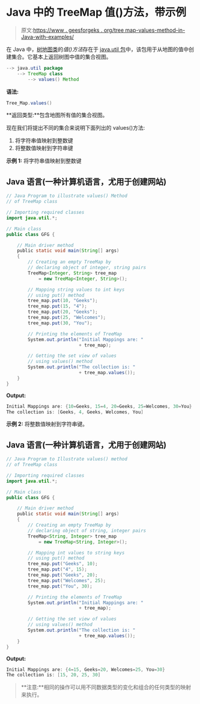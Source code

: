 # Java 中的 TreeMap 值()方法，带示例

> 原文:[https://www . geesforgeks . org/tree map-values-method-in-Java-with-examples/](https://www.geeksforgeeks.org/treemap-values-method-in-java-with-examples/)

在 Java 中，[树地图类](https://www.geeksforgeeks.org/treemap-in-java/)的*值()方法*存在于 [java.util 包](https://www.geeksforgeeks.org/java-util-package-java/)中，该包用于从地图的值中创建集合。它基本上返回树图中值的集合视图。

```java
--> java.util package
    --> TreeMap class
        --> values() Method  
```

**语法:**

```java
Tree_Map.values()
```

**返回类型:**包含地图所有值的集合视图。

现在我们将提出不同的集合来说明下面列出的 values()方法:

1.  将字符串值映射到整数键
2.  将整数值映射到字符串键

**示例 1:** 将字符串值映射到整数键

## Java 语言(一种计算机语言，尤用于创建网站)

```java
// Java Program to illustrate values() Method
// of TreeMap class

// Importing required classes
import java.util.*;

// Main class
public class GFG {

    // Main driver method
    public static void main(String[] args)
    {
        // Creating an empty TreeMap by
        // declaring object of integer, string pairs
        TreeMap<Integer, String> tree_map
            = new TreeMap<Integer, String>();

        // Mapping string values to int keys
        // using put() method
        tree_map.put(10, "Geeks");
        tree_map.put(15, "4");
        tree_map.put(20, "Geeks");
        tree_map.put(25, "Welcomes");
        tree_map.put(30, "You");

        // Printing the elements of TreeMap
        System.out.println("Initial Mappings are: "
                           + tree_map);

        // Getting the set view of values
        // using values() method
        System.out.println("The collection is: "
                           + tree_map.values());
    }
}
```

**Output:** 

```java
Initial Mappings are: {10=Geeks, 15=4, 20=Geeks, 25=Welcomes, 30=You}
The collection is: [Geeks, 4, Geeks, Welcomes, You]
```

**示例 2:** 将整数值映射到字符串键。

## Java 语言(一种计算机语言，尤用于创建网站)

```java
// Java Program to Illustrate values() method
// of TreeMap class

// Importing required classes
import java.util.*;

// Main class
public class GFG {

    // Main driver method
    public static void main(String[] args)
    {
        // Creating an empty TreeMap by
        // declaring object of string, integer pairs
        TreeMap<String, Integer> tree_map
            = new TreeMap<String, Integer>();

        // Mapping int values to string keys
        // using put() method
        tree_map.put("Geeks", 10);
        tree_map.put("4", 15);
        tree_map.put("Geeks", 20);
        tree_map.put("Welcomes", 25);
        tree_map.put("You", 30);

        // Printing the elements of TreeMap
        System.out.println("Initial Mappings are: "
                           + tree_map);

        // Getting the set view of values
        // using values() method
        System.out.println("The collection is: "
                           + tree_map.values());
    }
}
```

**Output:** 

```java
Initial Mappings are: {4=15, Geeks=20, Welcomes=25, You=30}
The collection is: [15, 20, 25, 30]
```

> **注意:**相同的操作可以用不同数据类型的变化和组合的任何类型的映射来执行。